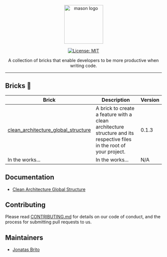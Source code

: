 <p align="center">
<img src="https://raw.githubusercontent.com/felangel/mason/master/assets/mason_full.png" height="125" alt="mason logo" />
</p>

<p align="center"><a href="https://opensource.org/licenses/MIT"><img src="https://img.shields.io/badge/license-MIT-purple.svg" alt="License: MIT"></a>
</p>

<p align="center">
A collection of bricks that enable developers to be more productive when writing code.
</p>

---

## Bricks 🧱

| Brick                                                                | Description                                                                                                                   | Version |
| -------------------------------------------------------------------- | ----------------------------------------------------------------------------------------------------------------------------- | ------- |
| [clean_architecture_global_structure](https://brickhub.dev/bricks/clean_architecture_global_structure/0.1.3)                     | A brick to create a feature with a clean architecture structure and its respective files in the root of your project.      | 0.1.3   |
| In the works...                                                      | In the works...                                                                                                               | N/A     |

## Documentation

- [Clean Architecture Global Structure](https://github.com/Jonatas-Brito/mason_bricks/tree/master/bricks/clean_architecture_global_structure)

## Contributing

Please read [CONTRIBUTING.md](https://github.com/Jonatas-Brito/mason_bricks/tree/master/CONTRIBUTING.md) for details on our code of conduct, and the process for submitting pull requests to us.

## Maintainers

- [Jonatas Brito](https://github.com/Jonatas-Brito)
